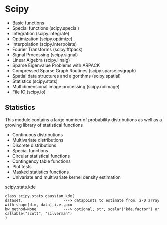 # Scipy

- Basic functions
- Special functions (scipy.special)
- Integration (scipy.integrate)
- Optimization (scipy.optimize)
- Interpolation (scipy.interpolate)
- Fourier Transforms (scipy.fftpack)
- Signal Processing (scipy.signal)
- Linear Algebra (scipy.linalg)
- Sparse Eigenvalue Problems with ARPACK
- Compressed Sparse Graph Routines (scipy.sparse.csgraph)
- Spatial data structures and algorithms (scipy.spatial)
- Statistics (scipy.stats)
- Multidimensional image processing (scipy.ndimage)
- File IO (scipy.io)

## Statistics
This module contains a large number of probability distributions as well as a growing library of statistical functions
- Continuous distributions
- Multivariate distributions
- Discrete distributions
- Special functions
- Circular statistical functions
- Contingency table functions
- Plot tests
- Masked statistics functions
- Univariate and multivariate kernel density estimation

scipy.stats.kde
```
class scipy.stats.gaussian_kde(
dataset,                  ---> datapoints to estimate from. 2-D array with shape[dim, data],i.e.,pxn
bw_method=None            ---> optional, str, scalar("kde.factor") or callable("scott", "silverman")
)
```

